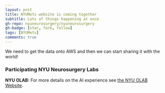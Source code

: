 ```yaml
---
layout: post
title: NYUMets website is coming together
subtitle: Lots of things happening at once
gh-repo: nyuneurosurgery/nyuneurosurgery
gh-badge: [star, fork, follow]
tags: [NYUMets]
comments: true
---
```


We need to get the data onto AWS and then we can start sharing it with the world!

### Participating NYU Neurosurgery Labs
**NYU OLAB:** For more details on the AI experience see [the NYU OLAB Website](https://nyuolab.org/).